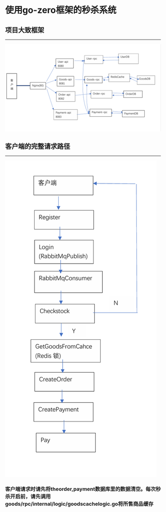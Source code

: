 # 使用go-zero框架的秒杀系统

## 项目大致框架
***
![Kiku](images/1.png)

## 客户端的完整请求路径
***
![Kiku](images/2.png)

### 客户端请求时请先将theorder,payment数据库里的数据清空。每次秒杀开启前，请先调用goods/rpc/internal/logic/goodscachelogic.go将所售商品缓存
